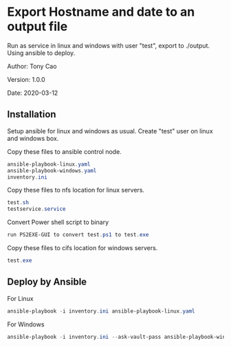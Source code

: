 # Export Hostname and date to an output file
Run as service in linux and windows with user "test", export to ./output. Using ansible to deploy.

Author: Tony Cao

Version: 1.0.0

Date: 2020-03-12

## Installation
Setup ansible for linux and windows as usual.
Create "test" user on linux and windows box.


Copy these files to ansible control node.
```powershell
ansible-playbook-linux.yaml
ansible-playbook-windows.yaml
inventory.ini

```
Copy these files to nfs location for linux servers.
```powershell
test.sh
testservice.service
```
Convert Power shell script to binary
```powershell
run PS2EXE-GUI to convert test.ps1 to test.exe
```

Copy these files to cifs location for windows servers.
```powershell
test.exe
```

## Deploy by Ansible
For Linux
```powershell
ansible-playbook -i inventory.ini ansible-playbook-linux.yaml
```
For Windows
```powershell
ansible-playbook -i inventory.ini --ask-vault-pass ansible-playbook-windows.yaml
```
